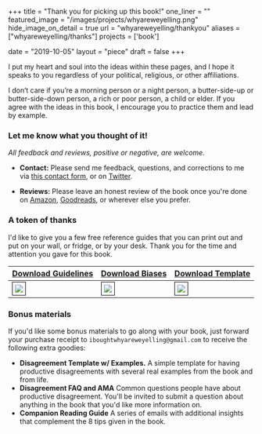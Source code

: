 +++
title = "Thank you for picking up this book!"
one_liner = ""
featured_image = "/images/projects/whyareweyelling.png"
hide_image_on_detail = true
url = "whyareweyelling/thankyou"
aliases = ["whyareweyelling/thanks"]
projects = ['book']

date = "2019-10-05"
layout = "piece"
draft = false
+++

I put my heart and soul into the ideas within these pages, and I hope it speaks to you regardless of your political, religious, or other affiliations. 

I don’t care if you’re a morning person or a night person, a butter-side-up or butter-side-down person, a rich or poor person, a child or elder. If you agree with the ideas in this book, I encourage you to practice them and lead by example.

### Let me know what you thought of it!
*All feedback and reviews, positive or negative, are welcome.*

* **Contact:** Please send me feedback, questions, and corrections to me via [this contact form](/whyareweyelling/contact), or on [Twitter](https://twitter.com/buster).

* **Reviews:** Please leave an honest review of the book once you're done on [Amazon](https://amzn.to/34UCElX), [Goodreads](https://www.goodreads.com/book/show/44279111-why), or wherever else you prefer. 

### A token of thanks
I'd like to give you a few free reference guides that you can print out and put on your wall, or fridge, or by your desk. Thank you for the time and attention you gave for this book. 

<a href="/files/guidelines-for-productive-disagreement-poster.pdf" target="_new">Download Guidelines</a> | <a href="/files/develop-honest-bias-poster.pdf" target="_new">Download Biases</a> | <a href="/files/disagreement-template.pdf" target="_new">Download Template</a>
--------|------|-------
<a href="/files/guidelines-for-productive-disagreement-poster.pdf" target="_new"><img src="/images/whyareweyelling/guidelines-for-productive-disagreement-poster.png" style="border: 1px solid #000; padding: 5px;" /></a>|<a href="/files/develop-honest-bias-poster.pdf" target="_new"><img src="/images/whyareweyelling/develop-honest-bias-poster.png" style="border: 1px solid #000; padding: 5px;" /></a> | <a href="/files/disagreement-template.pdf" target="_new"><img src="/images/whyareweyelling/disagreement-template.png" style="border: 1px solid #000; padding: 5px;" /></a>


### Bonus materials
If you'd like some bonus materials to go along with your book, just forward your purchase receipt to `iboughtwhyareweyelling@gmail.com` to receive the following extra goodies:

- **Disagreement Template w/ Examples.** A simple template for having productive disagreements with several real examples from the book and from life.
- **Disagreement FAQ and AMA** Common questions people have about productive disagreement. You'll be invited to submit a question about anything in the book that you'd like more information on.
- **Companion Reading Guide** A series of emails with additional insights that complement the 8 tips given in the book.

